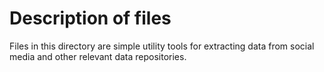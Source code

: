 
Description of files
==================

Files in this directory are simple utility tools for extracting data from social media and other relevant data repositories.
